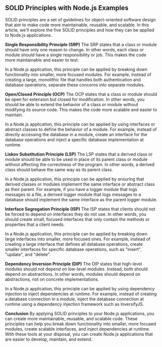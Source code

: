 ## SOLID Principles with Node.js Examples


SOLID principles are a set of guidelines for object-oriented software design that aim to make code more maintainable, reusable, and scalable. In this article, we'll explore the five SOLID principles and how they can be applied to Node.js applications.

**Single Responsibility Principle (SRP)**
The SRP states that a class or module should have only one reason to change. In other words, each class or module should have a single responsibility or job. This makes the code more maintainable and easier to test.

In a Node.js application, this principle can be applied by breaking down functionality into smaller, more focused modules. For example, instead of creating a large, monolithic file that handles both authentication and database operations, separate these concerns into separate modules.

**Open/Closed Principle (OCP)**
The OCP states that a class or module should be open for extension but closed for modification. In other words, you should be able to extend the behavior of a class or module without modifying its source code. This makes the code more scalable and easier to maintain.

In a Node.js application, this principle can be applied by using interfaces or abstract classes to define the behavior of a module. For example, instead of directly accessing the database in a module, create an interface for the database operations and inject a specific database implementation at runtime.

**Liskov Substitution Principle (LSP)**
The LSP states that a derived class or module should be able to be used in place of its parent class or module without affecting the correctness of the program. In other words, a derived class should behave the same way as its parent class.

In a Node.js application, this principle can be applied by ensuring that derived classes or modules implement the same interface or abstract class as their parent. For example, if you have a logger module that logs messages to a file, a derived logger module that logs messages to a database should implement the same interface as the parent logger module.

**Interface Segregation Principle (ISP)**
The ISP states that clients should not be forced to depend on interfaces they do not use. In other words, you should create small, focused interfaces that only contain the methods or properties that a client needs.

In a Node.js application, this principle can be applied by breaking down large interfaces into smaller, more focused ones. For example, instead of creating a large interface that defines all database operations, create smaller interfaces for specific database operations, such as "insert", "update", and "delete".

**Dependency Inversion Principle (DIP)**
The DIP states that high-level modules should not depend on low-level modules. Instead, both should depend on abstractions. In other words, modules should depend on abstractions, not on concrete implementations.

In a Node.js application, this principle can be applied by using dependency injection to inject dependencies at runtime. For example, instead of creating a database connection in a module, inject the database connection at runtime using a dependency injection framework such as InversifyJS.

**Conclusion**
By applying SOLID principles to your Node.js applications, you can create more maintainable, reusable, and scalable code. These principles can help you break down functionality into smaller, more focused modules, create scalable interfaces, and inject dependencies at runtime. With these tools at your disposal, you can create Node.js applications that are easier to develop, maintain, and extend.
